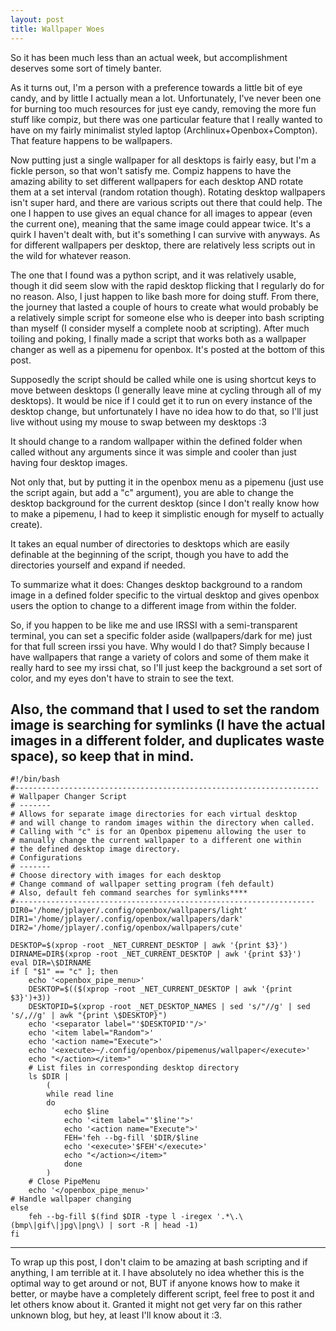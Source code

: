 ```yaml
---
layout: post
title: Wallpaper Woes
---
```


So it has been much less than an actual week, but accomplishment deserves some sort of timely banter.

As it turns out, I'm a person with a preference towards a little bit of eye candy, and by little I actually mean a lot. Unfortunately, I've never been one for burning too much resources for just eye candy, removing the more fun stuff like compiz, but there was one particular feature that I really wanted to have on my fairly minimalist styled laptop (Archlinux+Openbox+Compton). That feature happens to be wallpapers.

Now putting just a single wallpaper for all desktops is fairly easy, but I'm a fickle person, so that won't satisfy me. Compiz happens to have the amazing ability to set different wallpapers for each desktop AND rotate them at a set interval (random rotation though). Rotating desktop wallpapers isn't super hard, and there are various scripts out there that could help. The one I happen to use gives an equal chance for all images to appear (even the current one), meaning that the same image could appear twice. It's a quirk I haven't dealt with, but it's something I can survive with anyways. As for different wallpapers per desktop, there are relatively less scripts out in the wild for whatever reason.

The one that I found was a python script, and it was relatively usable, though it did seem slow with the rapid desktop flicking that I regularly do for no reason. Also, I just happen to like bash more for doing stuff. From there, the journey that lasted a couple of hours to create what would probably be a relatively simple script for someone else who is deeper into bash scripting than myself (I consider myself a complete noob at scripting). After much toiling and poking, I finally made a script that works both as a wallpaper changer as well as a pipemenu for openbox. It's posted at the bottom of this post.

Supposedly the script should be called while one is using shortcut keys to move between desktops (I generally leave mine at cycling through all of my desktops). It would be nice if I could get it to run on every instance of the desktop change, but unfortunately I have no idea how to do that, so I'll just live without using my mouse to swap between my desktops :3

It should change to a random wallpaper within the defined folder when called without any arguments since it was simple and cooler than just having four desktop images.

Not only that, but by putting it in the openbox menu as a pipemenu (just use the script again, but add a "c" argument), you are able to change the desktop background for the current desktop (since I don't really know how to make a pipemenu, I had to keep it simplistic enough for myself to actually create).

It takes an equal number of directories to desktops which are easily definable at the beginning of the script, though you have to add the directories yourself and expand if needed.

To summarize what it does:
Changes desktop background to a random image in a defined folder specific to the virtual desktop and gives openbox users the option to change to a different image from within the folder.

So, if you happen to be like me and use IRSSI with a semi-transparent terminal, you can set a specific folder aside (wallpapers/dark for me) just for that full screen irssi you have. Why would I do that? Simply because I have wallpapers that range a variety of colors and some of them make it really hard to see my irssi chat, so I'll just keep the background a set sort of color, and my eyes don't have to strain to see the text.

Also, the command that I used to set the random image is searching for symlinks (I have the actual images in a different folder, and duplicates waste space), so keep that in mind.
-------------------------------------------------------------------------------------------------
 
    #!/bin/bash
    #--------------------------------------------------------------------
    # Wallpaper Changer Script
    # -------
    # Allows for separate image directories for each virtual desktop
    # and will change to random images within the directory when called.
    # Calling with "c" is for an Openbox pipemenu allowing the user to
    # manually change the current wallpaper to a different one within 
    # the defined desktop image directory.
    # Configurations
    # -------
    # Choose directory with images for each desktop
    # Change command of wallpaper setting program (feh default)
    # Also, default feh command searches for symlinks****
    #-------------------------------------------------------------------
    DIR0='/home/jplayer/.config/openbox/wallpapers/light'
    DIR1='/home/jplayer/.config/openbox/wallpapers/dark'
    DIR2='/home/jplayer/.config/openbox/wallpapers/cute'
    
    DESKTOP=$(xprop -root _NET_CURRENT_DESKTOP | awk '{print $3}')
    DIRNAME=DIR$(xprop -root _NET_CURRENT_DESKTOP | awk '{print $3}')
    eval DIR=\$DIRNAME
    if [ "$1" == "c" ]; then
        echo '<openbox_pipe_menu>'
        DESKTOP=$(($(xprop -root _NET_CURRENT_DESKTOP | awk '{print $3}')+3))
        DESKTOPID=$(xprop -root _NET_DESKTOP_NAMES | sed 's/"//g' | sed 's/,//g' | awk "{print \$DESKTOP}")
        echo '<separator label="'$DESKTOPID'"/>'
        echo '<item label="Random">'
        echo '<action name="Execute">'
        echo '<execute>~/.config/openbox/pipemenus/wallpaper</execute>'
        echo "</action></item>"
        # List files in corresponding desktop directory
        ls $DIR |
            (
            while read line
            do
                echo $line
                echo '<item label="'$line'">'
                echo '<action name="Execute">'
                FEH='feh --bg-fill '$DIR/$line
                echo '<execute>'$FEH'</execute>'
                echo "</action></item>"
                done
            )
        # Close PipeMenu
        echo '</openbox_pipe_menu>'
    # Handle wallpaper changing
    else
        feh --bg-fill $(find $DIR -type l -iregex '.*\.\(bmp\|gif\|jpg\|png\) | sort -R | head -1)
    fi
------------------------------------------------------------------------------------------------------------
To wrap up this post, I don't claim to be amazing at bash scripting and if anything, I am terrible at it. I have absolutely no idea whether this is the optimal way to get around or not, BUT if anyone knows how to make it better, or maybe have a completely different script, feel free to post it and let others know about it. Granted it might not get very far on this rather unknown blog, but hey, at least I'll know about it :3.

